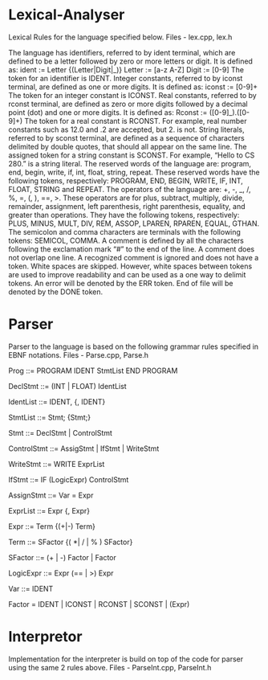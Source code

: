 # Lexical-Analyser

Lexical Rules for the language specified below. Files - lex.cpp, lex.h

The language has identifiers, referred to by ident terminal, which are defined to be a letter followed by zero or more letters or digit. It is defined as: ident := Letter {(Letter|Digit|\_)} Letter := [a-z A-Z] Digit := [0-9] The token for an identifier is IDENT.
Integer constants, referred to by iconst terminal, are defined as one or more digits. It is defined as: iconst := [0-9]+ The token for an integer constant is ICONST.
Real constants, referred to by rconst terminal, are defined as zero or more digits followed by a decimal point (dot) and one or more digits. It is defined as: Rconst := ([0-9]_).([0-9]+) The token for a real constant is RCONST. For example, real number constants such as 12.0 and .2 are accepted, but 2. is not.
String literals, referred to by sconst terminal, are defined as a sequence of characters delimited by double quotes, that should all appear on the same line. The assigned token for a string constant is SCONST. For example, “Hello to CS 280.” is a string literal.
The reserved words of the language are: program, end, begin, write, if, int, float, string, repeat. These reserved words have the following tokens, respectively: PROGRAM, END, BEGIN, WRITE, IF, INT, FLOAT, STRING and REPEAT.
The operators of the language are: +, -, _, /, %, =, (, ), ==, >. These operators are for plus, subtract, multiply, divide, remainder, assignment, left parenthesis, right parenthesis, equality, and greater than operations. They have the following tokens, respectively: PLUS, MINUS, MULT, DIV, REM, ASSOP, LPAREN, RPAREN, EQUAL, GTHAN.
The semicolon and comma characters are terminals with the following tokens: SEMICOL, COMMA.
A comment is defined by all the characters following the exclamation mark “#” to the end of the line. A comment does not overlap one line. A recognized comment is ignored and does not have a token.
White spaces are skipped. However, white spaces between tokens are used to improve readability and can be used as a one way to delimit tokens.
An error will be denoted by the ERR token.
End of file will be denoted by the DONE token.

# Parser

Parser to the language is based on the following grammar rules specified in EBNF notations. Files - Parse.cpp, Parse.h

Prog ::= PROGRAM IDENT StmtList END PROGRAM

DeclStmt ::= (INT | FLOAT) IdentList

IdentList ::= IDENT, {, IDENT}

StmtList ::= Stmt; {Stmt;}

Stmt ::= DeclStmt | ControlStmt

ControlStmt ::= AssigStmt | IfStmt | WriteStmt

WriteStmt ::= WRITE ExprList

IfStmt ::= IF (LogicExpr) ControlStmt

AssignStmt ::= Var = Expr

ExprList ::= Expr {, Expr}

Expr ::= Term {(+|-) Term}

Term ::= SFactor {( \*| / | % ) SFactor}

SFactor ::= (+ | -) Factor | Factor

LogicExpr ::= Expr (== | >) Expr

Var ::= IDENT

Factor = IDENT | ICONST | RCONST | SCONST | (Expr)

# Interpretor

Implementation for the interpreter is build on top of the code for parser using the same 2 rules above. Files - ParseInt.cpp, ParseInt.h
